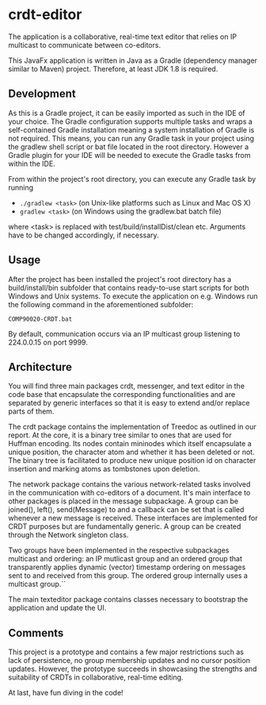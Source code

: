 # crdt-editor
The application is a collaborative, real-time text editor that relies on IP multicast to communicate between co-editors.

This JavaFx application is written in Java as a Gradle (dependency manager similar to Maven) project. Therefore, at least JDK 1.8 is required. 

## Development
As this is a Gradle project, it can be easily imported as such in the IDE of your choice.
The Gradle configuration supports multiple tasks and wraps a self-contained Gradle installation meaning a system installation of Gradle is not required. This means, you can run any Gradle task in your project using the gradlew shell script or bat file located in the root directory.
However a Gradle plugin for your IDE will be needed to execute the Gradle tasks from within the IDE.

From within the project's root directory, you can execute any Gradle task by running

 - `./gradlew <task>` (on Unix-like platforms such as Linux and Mac OS X)
 - `gradlew <task>` (on Windows using the gradlew.bat batch file)

where \<task\> is replaced with test/build/installDist/clean etc.
Arguments have to be changed accordingly, if necessary.

## Usage
After the project has been installed the project's root directory has a build/install/bin subfolder that contains ready-to-use start scripts for both Windows and Unix systems.
To execute the application on e.g. Windows run the following command in the aforementioned subfolder:

`COMP90020-CRDT.bat`

By default, communication occurs via an IP multicast group listening to 224.0.0.15 on port 9999.

## Architecture
You will find three main packages crdt, messenger, and text editor in the code base that encapsulate the corresponding functionalities and are separated by generic interfaces so that it is easy to extend and/or replace parts of them.

The crdt package contains the implementation of Treedoc as outlined in our report. At the core, it is a binary tree similar to ones that are used for Huffman encoding. Its nodes contain mininodes which itself encapsulate a unique position, the character atom and whether it has been deleted or not. The binary tree is facilitated to produce new unique position id on character insertion and marking atoms as tombstones upon deletion.

The network package contains the various network-related tasks involved in the communication with co-editors of a document. It's main interface to other packages is placed in the message subpackage.
A group can be joined(), left(), send(Message) to and a callback can be set that is called whenever a new message is received. These interfaces are implemented for CRDT purposes but are fundamentally generic. A group can be created through the Network singleton class.

Two groups have been implemented in the respective subpackages multicast and ordering: an IP mutlicast group and an ordered group that transparently applies dynamic (vector) timestamp ordering on messages sent to and received from this group. The ordered group internally uses a multicast group.``

The main texteditor package contains classes necessary to bootstrap the application and update the UI.


## Comments
This project is a prototype and contains a few major restrictions such as lack of persistence, no group membership updates and no cursor position updates.
However, the prototype succeeds in showcasing the strengths and suitability of CRDTs in collaborative, real-time editing.

At last, have fun diving in the code!